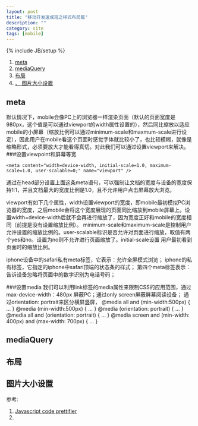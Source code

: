 ```yaml
---
layout: post
title: "移动开发速成班之样式布局篇"
description: ""
category: site
tags: [mobile]
---
```

{% include JB/setup %}

<ol class="directory">
	<li>
		<a href="#meta">
			meta
		</a>
	</li>
	<li>
		<a href="#mediaQuery">
			mediaQuery
		</a>
	</li>
	<li>
		<a href="#layout">
			布局
		</a>
	</li>
	<li>
		<a href="#images">、
			图片大小设置
		</a>
	</li>
	
</ol>

<h2 id="meta">meta</h2>

默认情况下，mobile会像PC上的浏览器一样渲染页面（默认的页面宽度是980px，这个值是可以通过viewport的width属性设置的），然后同比缩放以适应mobile的小屏幕（缩放比例可以通过minimum-scale和maxmum-scale进行设定），因此用户在mobile看这个页面时感觉字体就比较小了，也比较模糊，就像是缩略形式，必须要放大才能看得真切。对此我们可以通过设置viewport来解决。
###设置viewpoint和屏幕等宽

	<meta content="width=device-width, initial-scale=1.0, maximum-scale=1.0, user-scalable=0;" name="viewport" />
	
通过在head部分设置上面这条meta语句，可以强制让文档的宽度与设备的宽度保持1:1，并且文档最大的宽度比例是1.0，且不允许用户点击屏幕放大浏览。

viewport有如下几个属性，width设置viewport的宽度，即mobile最初模拟PC浏览器的宽度，之后mobile会将这个宽度展现的页面同比缩放到mobile屏幕上。设置width=device-width后就不会再进行缩放了，因为宽度正好和mobile的宽度相同（前提是没有设置缩放比例）。 minimum-scale和maximum-scale是控制用户允许设置的缩放比例的。user-scalable标识是否允许对页面进行缩放，取值有两个yes和no。设置为no则不允许进行页面缩放了。initial-scale设置 用户最初看到页面时的缩放比例。

<meta content="yes" name="apple-mobile-web-app-capable" />
iphone设备中的safari私有meta标签，它表示：允许全屏模式浏览；

<meta content="black" name="apple-mobile-web-app-status-bar-style" />
iphone的私有标签，它指定的iphone中safari顶端的状态条的样式；

<meta content="telephone=no" name="format-detection" />
第四个meta标签表示：告诉设备忽略将页面中的数字识别为电话号码；

###设置media
我们可以利用link标签的media属性来限制CSS的应用范围，通过max-device-width：480px 屏蔽PC；通过only screen屏蔽屏幕阅读设备； 通过orientation: portrait来区分横屏竖屏，
@media all and (min-width:500px) { … } @media (min-width:500px) { … } @media (orientation: portrait) { … } @media all and (orientation: portrait) { … } @media screen and (min-width: 400px) and (max-width: 700px) { … }

				
<h2 id="mediaQuery">mediaQuery</h2>
<h2 id="layout">布局</h2>

<h2 id="images">图片大小设置</h2>







参考:
1. [Javascript code prettifier](http://google-code-prettify.googlecode.com/svn/trunk/README.html) 
2. 












